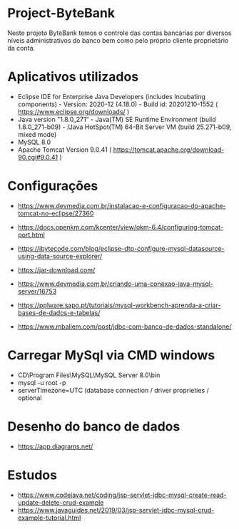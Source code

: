 # Project-ByteBank
Neste projeto ByteBank temos o controle das contas bancárias por diversos níveis administrativos do banco bem como pelo próprio cliente proprietário da conta.

# Aplicativos utilizados
- Eclipse IDE for Enterprise Java Developers (includes Incubating components) - Version: 2020-12 (4.18.0) - Build id: 20201210-1552 ( https://www.eclipse.org/downloads/ )
- Java version "1.8.0_271" - Java(TM) SE Runtime Environment (build 1.8.0_271-b09) - /Java HotSpot(TM) 64-Bit Server VM (build 25.271-b09, mixed mode)
- MySQL 8.0
- Apache Tomcat Version 9.0.41 ( https://tomcat.apache.org/download-90.cgi#9.0.41 )

# Configurações
- https://www.devmedia.com.br/instalacao-e-configuracao-do-apache-tomcat-no-eclipse/27360
- https://docs.openkm.com/kcenter/view/okm-6.4/configuring-tomcat-port.html
- https://ibytecode.com/blog/eclipse-dtp-configure-mysql-datasource-using-data-source-explorer/



- https://jar-download.com/
- https://www.devmedia.com.br/criando-uma-conexao-java-mysql-server/16753
- https://pplware.sapo.pt/tutoriais/mysql-workbench-aprenda-a-criar-bases-de-dados-e-tabelas/
- https://www.mballem.com/post/jdbc-com-banco-de-dados-standalone/

# Carregar MySql via CMD windows
- CD\Program Files\MySQL\MySQL Server 8.0\bin
- mysql -u root -p
- serverTimezone=UTC (database connection / driver proprieties / optional

# Desenho do banco de dados
- https://app.diagrams.net/

# Estudos
- https://www.codejava.net/coding/jsp-servlet-jdbc-mysql-create-read-update-delete-crud-example
- https://www.javaguides.net/2019/03/jsp-servlet-jdbc-mysql-crud-example-tutorial.html

